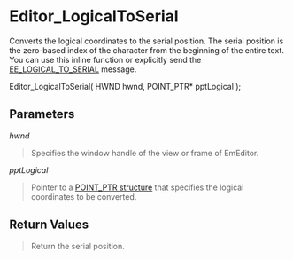 # Editor\_LogicalToSerial

Converts the logical coordinates to the serial position. The serial position
is the zero-based index of the character from the beginning of the entire text.
You can use this inline function or explicitly send the
[EE\_LOGICAL\_TO\_SERIAL](../message/ee_logical_to_serial)
message.

Editor\_LogicalToSerial( HWND hwnd, POINT\_PTR\* pptLogical );

## Parameters

_hwnd_

> Specifies the window handle of the view or frame of EmEditor.

_pptLogical_

> Pointer to a [POINT\_PTR structure](../structure/point_ptr) that specifies the logical coordinates to be
> converted.

## Return Values

> Return the serial position.
